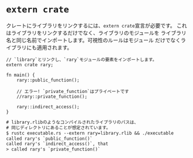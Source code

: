 # `extern crate`

クレートにライブラリをリンクするには、`extern crate`宣言が必要です。
これはライブラリをリンクするだけでなく、ライブラリのモジュールを
ライブラリ名と同じ名前でインポートします。可視性のルールはモジュール
だけでなくライブラリにも適用されます。

```rust,ignore
// `library`とリンクし、`rary`モジュールの要素をインポートします。
extern crate rary;

fn main() {
    rary::public_function();

    // エラー! `private_function`はプライベートです
    //rary::private_function();

    rary::indirect_access();
}
```

```txt
# library.rlibのようなコンパイルされたライブラリのパスは、
# 同じディレクトリにあることが想定されています。
$ rustc executable.rs --extern rary=library.rlib && ./executable
called rary's `public_function()`
called rary's `indirect_access()`, that
> called rary's `private_function()`
```
